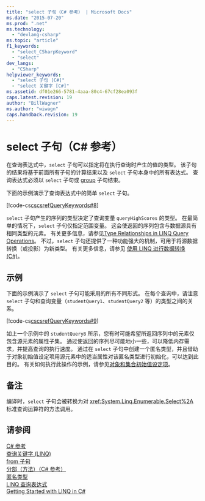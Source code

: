 ```yaml
---
title: "select 子句（C# 参考） | Microsoft Docs"
ms.date: "2015-07-20"
ms.prod: ".net"
ms.technology: 
  - "devlang-csharp"
ms.topic: "article"
f1_keywords: 
  - "select_CSharpKeyword"
  - "select"
dev_langs: 
  - "CSharp"
helpviewer_keywords: 
  - "select 子句 [C#]"
  - "select 关键字 [C#]"
ms.assetid: df01e266-5781-4aaa-80c4-67cf28ea093f
caps.latest.revision: 19
author: "BillWagner"
ms.author: "wiwagn"
caps.handback.revision: 19
---
```

# select 子句（C# 参考）
在查询表达式中，`select` 子句可以指定将在执行查询时产生的值的类型。  该子句的结果将基于前面所有子句的计算结果以及 `select` 子句本身中的所有表达式。  查询表达式必须以 `select` 子句或 [group](../../../csharp/language-reference/keywords/group-clause.md) 子句结束。  
  
 下面的示例演示了查询表达式中的简单 `select` 子句。  
  
 [!code-cs[cscsrefQueryKeywords#8](../../../csharp/language-reference/keywords/codesnippet/csharp/csquerykeywords/Select.cs#8)]  
  
 `select` 子句产生的序列的类型决定了查询变量 `queryHighScores` 的类型。  在最简单的情况下，`select` 子句仅指定范围变量。  这会使返回的序列包含与数据源具有相同类型的元素。  有关更多信息，请参见[Type Relationships in LINQ Query Operations](../../../csharp/programming-guide/concepts/linq/type-relationships-in-linq-query-operations.md)。  不过，`select` 子句还提供了一种功能强大的机制，可用于将源数据转换（或投影）为新类型。  有关更多信息，请参见 [使用 LINQ 进行数据转换 \(C\#\)](../../../csharp/programming-guide/concepts/linq/data-transformations-with-linq.md)。  
  
## 示例  
 下面的示例演示了 `select` 子句可能采用的所有不同形式。  在每个查询中，请注意 `select` 子句和查询变量（`studentQuery1`、`studentQuery2` 等）的类型之间的关系。  
  
 [!code-cs[cscsrefQueryKeywords#9](../../../csharp/language-reference/keywords/codesnippet/csharp/csquerykeywords/Select.cs#9)]  
  
 如上一个示例中的 `studentQuery8` 所示，您有时可能希望所返回序列中的元素仅包含源元素的属性子集。  通过使返回的序列尽可能地小一些，可以降低内存需求，并提高查询的执行速度。  通过在 `select` 子句中创建一个匿名类型，并且借助于对象初始值设定项用源元素中的适当属性对该匿名类型进行初始化，可以达到此目的。  有关如何执行此操作的示例，请参见[对象和集合初始值设定项](../../../csharp/programming-guide/classes-and-structs/object-and-collection-initializers.md)。  
  
## 备注  
 编译时，`select` 子句会被转换为对 <xref:System.Linq.Enumerable.Select%2A> 标准查询运算符的方法调用。  
  
## 请参阅  
 [C\# 参考](../../../csharp/language-reference/index.md)   
 [查询关键字 \(LINQ\)](../../../csharp/language-reference/keywords/query-keywords.md)   
 [from 子句](../../../csharp/language-reference/keywords/from-clause.md)   
 [分部（方法）（C\# 参考）](../../../csharp/language-reference/keywords/partial-method.md)   
 [匿名类型](../../../csharp/programming-guide/classes-and-structs/anonymous-types.md)   
 [LINQ 查询表达式](../../../csharp/programming-guide/linq-query-expressions/index.md)   
 [Getting Started with LINQ in C\#](../../../csharp/programming-guide/concepts/linq/getting-started-with-linq.md)